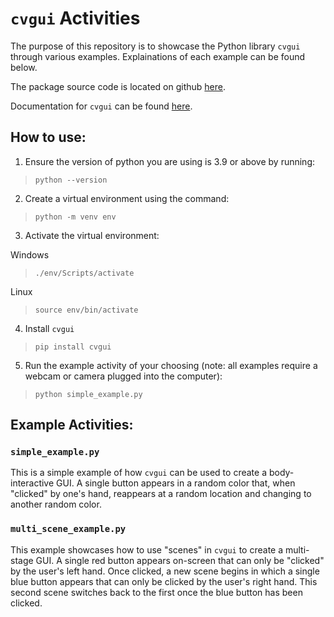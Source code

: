 # `cvgui` Activities

The purpose of this repository is to showcase the Python library 
`cvgui`
through various examples. Explainations of each example can be found below.

The package source code is located on github [here](https://github.com/mitchellss/cvgui). 

Documentation for `cvgui` can be found [here](https://mitchellss.github.io/cvgui/#cvgui).

## How to use:

1. Ensure the version of python you are using is 3.9 or above by running:

> `python --version`

2. Create a virtual environment using the command:

> `python -m venv env`

3. Activate the virtual environment:

Windows
> `./env/Scripts/activate`

Linux
> `source env/bin/activate`

4. Install `cvgui`

> `pip install cvgui`

5. Run the example activity of your choosing (note: all examples require a webcam or camera plugged into the computer):

> `python simple_example.py`

## Example Activities:

### `simple_example.py`

This is a simple example of how `cvgui` can be used to create a
body-interactive GUI. A single button appears in a random color that,
when "clicked" by one's hand, reappears at a random location and changing
to another random color.

### `multi_scene_example.py`

This example showcases how to use "scenes" in `cvgui` to create a
multi-stage GUI. A single red button appears on-screen that can only
be "clicked" by the user's left hand. Once clicked, a new scene begins
in which a single blue button appears that can only be clicked by the 
user's right hand. This second scene switches back to the first once
the blue button has been clicked.